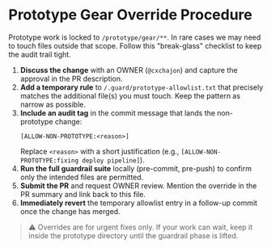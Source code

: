 # Prototype Gear Override Procedure

Prototype work is locked to `/prototype/gear/**`. In rare cases we may need to touch files outside that scope. Follow this "break-glass" checklist to keep the audit trail tight.

1. **Discuss the change** with an OWNER (`@cxchajon`) and capture the approval in the PR description.
2. **Add a temporary rule** to `/.guard/prototype-allowlist.txt` that precisely matches the additional file(s) you must touch. Keep the pattern as narrow as possible.
3. **Include an audit tag** in the commit message that lands the non-prototype change:
   ```
   [ALLOW-NON-PROTOTYPE:<reason>]
   ```
   Replace `<reason>` with a short justification (e.g., `[ALLOW-NON-PROTOTYPE:fixing deploy pipeline]`).
4. **Run the full guardrail suite** locally (pre-commit, pre-push) to confirm only the intended files are permitted.
5. **Submit the PR** and request OWNER review. Mention the override in the PR summary and link back to this file.
6. **Immediately revert** the temporary allowlist entry in a follow-up commit once the change has merged.

> ⚠️ Overrides are for urgent fixes only. If your work can wait, keep it inside the prototype directory until the guardrail phase is lifted.
